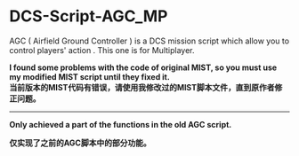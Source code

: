 # DCS-Script-AGC_MP
AGC ( Airfield Ground Controller ) is a DCS mission script which allow you to control players' action . This one is for Multiplayer.

<b>I found some problems with the code of original MIST, so you must use my modified MIST script until they fixed it.</b><br>
<b>当前版本的MIST代码有错误，请使用我修改过的MIST脚本文件，直到原作者修正问题。</b>

******
**Only achieved a part of the functions in the old AGC script.**

**仅实现了之前的AGC脚本中的部分功能。**
